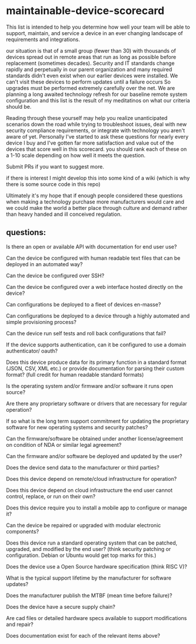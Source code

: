 # maintainable-device-scorecard

This list is intended to help you determine how well your team will be able to support, maintain, and service a device in an ever changing landscape of requirements and integrations. 

our situation is that of a small group (fewer than 30) with thousands of devices spread out in remote areas that run as long as possible before replacement (sometimes decades).  Security and IT standards change rapidly and perpetually in our parent organization and many required standards didn't even exist when our earlier devices were installed. We can't visit these devices to perform updates until a failure occurs So upgrades must be performed extremely carefully over the net. We are planning a long awaited technology refresh for our baseline remote system configuration and this list is the result of my meditatinos on what our criteria should be. 

Reading through these yourself may help you realize unanticipated scenarios down the road while trying to troubleshoot issues, deal with new security compliance requirements, or integrate with technology you aren't aware of yet. Personally I've started to ask these questions for nearly every device I buy and I've gotten far more satisfaction and value out of the devices that score well in this scorecard. you should rank each of these on a 1-10 scale depending on how well it meets the question. 

Submit PRs if you want to suggest more. 

if there is interest I might develop this into some kind of a wiki (which is why there is some source code in this repo) 

Ultimately it's my hope that if enough people considered these questions when making a technology purchase more manufacturers would care and we could make the world a better place through culture and demand rather than heavy handed and ill conceived regulation. 

## questions:

Is there an open or available API with documentation for end user use?

Can the device be configured with human readable text files that can be deployed in an automated way?

Can the device be configured over SSH?

Can the device be configured over a web interface hosted directly on the device?

Can configurations be deployed to a fleet of devices en-masse?

Can configurations be deployed to a device through a highly automated and simple provisioning process?

Can the device run self tests and roll back configurations that fail?

If the device supports authentication, can it be configured to use a domain authenticator/ oauth?

Does this device produce data for its primary function in a standard format (JSON, CSV, XML etc.) or provide documentation for parsing their custom format? (full credit for human readable standard formats)

Is the operating system and/or firmware and/or software it runs open source? 

Are there any proprietary software or drivers that are necessary for regular operation?

If so what is the long term support commitment for updating the proprietary software for new operating systems and security patches?

Can the firmware/software be obtained under another license/agreement on condition of NDA or similar legal agreement?

Can the firmware and/or software be deployed and updated by the user?

Does the device send data to the manufacturer or third parties?

Does this device depend on remote/cloud infrastructure for operation?

Does this device depend on cloud infrastructure the end user cannot control, replace, or run on their own?

Does this device require you to install a mobile app to configure or manage it?

Can the device be repaired or upgraded with modular electronic components?

Does this device run a standard operating system that can be patched, upgraded, and modified by the end user? (think security patching or configuration. Debian or Ubuntu would get top marks for this.)

Does the device use a Open Source hardware specification (think RISC V)? 

What is the typical support lifetime by the manufacturer for software updates?

Does the manufacturer publish the MTBF (mean time before failure)?

Does the device have a secure supply chain?

Are cad files or detailed hardware specs available to support modifications and repair?

Does documentation exist for each of the relevant items above?
